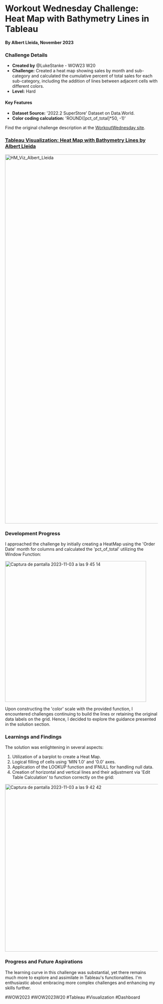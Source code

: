 # Workout Wednesday Challenge: Heat Map with Bathymetry Lines in Tableau
**By Albert Lleida, November 2023**



### Challenge Details

- **Created by** @LukeStanke - WOW23 W20
- **Challenge:** Created a heat map showing sales by month and sub-category and calculated the cumulative percent of total sales for each sub-category, including the addition of lines between adjacent cells with different colors.
- **Level:** Hard

#### Key Features

- **Dataset Source:** '2022.2 SuperStore' Dataset on Data.World.
- **Color coding calculation:** 'ROUND([pct_of_total]*50, -1)'

Find the original challenge description at the [WorkoutWednesday site](https://workout-wednesday.com/2023w20tab/).


### [Tableau Visualization: Heat Map with Bathymetry Lines by Albert Lleida](https://public.tableau.com/app/profile/albert1030/viz/HeatMapwithBathymetryLines-WOW2023W20/Historia1?publish=yes)


<img width="1218" alt="HM_Viz_Albert_Lleida" src="https://github.com/alleida23/Tableau_Viz_Challenges/assets/124719215/9634f202-e7c7-4033-8163-9e781344af41">


### Development Progress

I approached the challenge by initially creating a HeatMap using the 'Order Date' month for columns and calculated the 'pct_of_total' utilizing the Window Function:

<img width="465" alt="Captura de pantalla 2023-11-03 a las 9 45 14" src="https://github.com/alleida23/Tableau_Viz_Challenges/assets/124719215/efa10414-8f94-4c4c-b4f4-85e1d562cbd1">


Upon constructing the 'color' scale with the provided function, I encountered challenges continuing to build the lines or retaining the original data labels on the grid. Hence, I decided to explore the guidance presented in the solution section.

### Learnings and Findings

The solution was enlightening in several aspects:

1. Utilization of a barplot to create a Heat Map.
2. Logical filling of cells using 'MIN 1.0' and '0.0' axes.
3. Application of the LOOKUP function and IFNULL for handling null data.
4. Creation of horizontal and vertical lines and their adjustment via 'Edit Table Calculation' to function correctly on the grid:

<img width="553" alt="Captura de pantalla 2023-11-03 a las 9 42 42" src="https://github.com/alleida23/Tableau_Viz_Challenges/assets/124719215/6cebaf34-f53a-482d-ab49-60f8cd89f314">


### Progress and Future Aspirations

The learning curve in this challenge was substantial, yet there remains much more to explore and assimilate in Tableau's functionalities. I'm enthusiastic about embracing more complex challenges and enhancing my skills further.

#WOW2023 #WOW2023W20 #Tableau #Visualization #Dashboard
